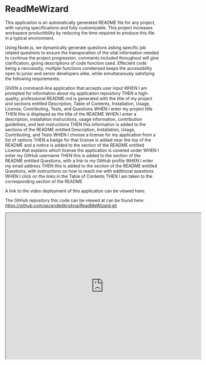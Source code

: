 # ReadMeWizard

This application is an automatically generated README file for any project, with varying specifications and fully customizable. This project increases workspace productibility by reducing the time required to produce this file in a typical environment. 

Using Node.js, we dynamically generate questions asking specific job related questions to ensure the transporation of the vital information needed to continue the project progression. comments included throughout will give clarification, giving descriptions of code function used. Effecient code being a neccessity, multiple functions condensed keeps the accessibility open to junior and senior developers alike, while simultaneously satisfying the following requirements:

GIVEN a command-line application that accepts user input
WHEN I am prompted for information about my application repository
THEN a high-quality, professional README.md is generated with the title of my project and sections entitled Description, Table of Contents, Installation, Usage, License, Contributing, Tests, and Questions
WHEN I enter my project title
THEN this is displayed as the title of the README
WHEN I enter a description, installation instructions, usage information, contribution guidelines, and test instructions
THEN this information is added to the sections of the README entitled Description, Installation, Usage, Contributing, and Tests
WHEN I choose a license for my application from a list of options
THEN a badge for that license is added near the top of the README and a notice is added to the section of the README entitled License that explains which license the application is covered under
WHEN I enter my GitHub username
THEN this is added to the section of the README entitled Questions, with a link to my GitHub profile
WHEN I enter my email address
THEN this is added to the section of the README entitled Questions, with instructions on how to reach me with additional questions
WHEN I click on the links in the Table of Contents
THEN I am taken to the corresponding section of the README


A link to the video deployment of this application can be viewed here:


The GitHub repository this code can be viewed at can be found here:
https://github.com/ascendedkrishna/ReadMeWizard.git


<iframe src="https://drive.google.com/file/d/1LQFExXVWFSIB6U_phyCsuMb9XQ3fF0ax/preview" width="640" height="480"></iframe>